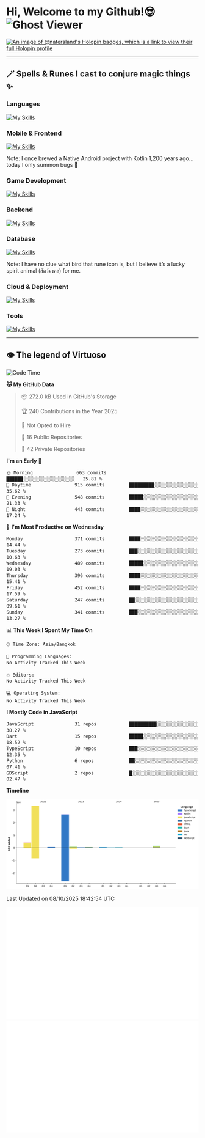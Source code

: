# Hi, Welcome to my Github!😎 ![Ghost Viewer](https://img.shields.io/badge/Unview_Profile-9999999999+-blueviolet)
[![An image of @natersland's Holopin badges, which is a link to view their full Holopin profile](https://holopin.me/natersland)](https://holopin.io/@natersland)

---

## 🪄 Spells & Runes I cast to conjure magic things ✨

### Languages
[![My Skills](https://skillicons.dev/icons?i=js,ts,css,py,dart,go)](https://skillicons.dev)

### Mobile & Frontend
[![My Skills](https://skillicons.dev/icons?i=flutter,nextjs,react,tailwind)](https://skillicons.dev)

Note: I once brewed a Native Android project with Kotlin 1,200 years ago… today I only summon bugs 🤣

### Game Development
[![My Skills](https://skillicons.dev/icons?i=godot)](https://skillicons.dev)

### Backend
[![My Skills](https://skillicons.dev/icons?i=nestjs,express,firebase,prisma,supabase)](https://skillicons.dev)

### Database
[![My Skills](https://skillicons.dev/icons?i=mongodb,redis,bevy)](https://skillicons.dev)

Note: I have no clue what bird that rune icon is, but I believe it’s a lucky spirit animal (สัตว์มงคล) for me.

### Cloud & Deployment
[![My Skills](https://skillicons.dev/icons?i=docker,gcp,vercel)](https://skillicons.dev)

### Tools
[![My Skills](https://skillicons.dev/icons?i=androidstudio,vscode,apple,figma,git,github,gitlab,jest,postman,vite,yarn)](https://skillicons.dev)

---

## 👁️ The legend of Virtuoso

<!--START_SECTION:waka-->
![Code Time](http://img.shields.io/badge/Code%20Time-813%20hrs%2013%20mins-blue)

**🐱 My GitHub Data** 

> 📦 272.0 kB Used in GitHub's Storage 
 > 
> 🏆 240 Contributions in the Year 2025
 > 
> 🚫 Not Opted to Hire
 > 
> 📜 16 Public Repositories 
 > 
> 🔑 42 Private Repositories 
 > 
**I'm an Early 🐤** 

```text
🌞 Morning                663 commits         ██████░░░░░░░░░░░░░░░░░░░   25.81 % 
🌆 Daytime                915 commits         █████████░░░░░░░░░░░░░░░░   35.62 % 
🌃 Evening                548 commits         █████░░░░░░░░░░░░░░░░░░░░   21.33 % 
🌙 Night                  443 commits         ████░░░░░░░░░░░░░░░░░░░░░   17.24 % 
```
📅 **I'm Most Productive on Wednesday** 

```text
Monday                   371 commits         ████░░░░░░░░░░░░░░░░░░░░░   14.44 % 
Tuesday                  273 commits         ███░░░░░░░░░░░░░░░░░░░░░░   10.63 % 
Wednesday                489 commits         █████░░░░░░░░░░░░░░░░░░░░   19.03 % 
Thursday                 396 commits         ████░░░░░░░░░░░░░░░░░░░░░   15.41 % 
Friday                   452 commits         ████░░░░░░░░░░░░░░░░░░░░░   17.59 % 
Saturday                 247 commits         ██░░░░░░░░░░░░░░░░░░░░░░░   09.61 % 
Sunday                   341 commits         ███░░░░░░░░░░░░░░░░░░░░░░   13.27 % 
```


📊 **This Week I Spent My Time On** 

```text
🕑︎ Time Zone: Asia/Bangkok

💬 Programming Languages: 
No Activity Tracked This Week

🔥 Editors: 
No Activity Tracked This Week

💻 Operating System: 
No Activity Tracked This Week
```

**I Mostly Code in JavaScript** 

```text
JavaScript               31 repos            ██████████░░░░░░░░░░░░░░░   38.27 % 
Dart                     15 repos            █████░░░░░░░░░░░░░░░░░░░░   18.52 % 
TypeScript               10 repos            ███░░░░░░░░░░░░░░░░░░░░░░   12.35 % 
Python                   6 repos             ██░░░░░░░░░░░░░░░░░░░░░░░   07.41 % 
GDScript                 2 repos             █░░░░░░░░░░░░░░░░░░░░░░░░   02.47 % 
```



**Timeline**

![Lines of Code chart](https://raw.githubusercontent.com/natersland/natersland/master/assets/bar_graph.png)


 Last Updated on 08/10/2025 18:42:54 UTC
<!--END_SECTION:waka-->

![](https://raw.githubusercontent.com/natersland/my-github-stat/master/generated/languages.svg#gh-dark-mode-only)
![](https://raw.githubusercontent.com/natersland/my-github-stat/master/generated/overview.svg#gh-dark-mode-only)

 </br>
